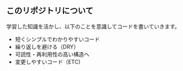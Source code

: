## このリポジトリについて
学習した知識を活かし、以下のことを意識してコードを書いていきます。

- 短くシンプルでわかりやすいコード
- 繰り返しを避ける（DRY）
- 可読性・再利用性の高い構造へ
- 変更しやすいコード（ETC)
